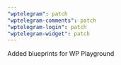 ```yaml
---
"wptelegram": patch
"wptelegram-comments": patch
"wptelegram-login": patch
"wptelegram-widget": patch
---
```


Added blueprints for WP Playground
